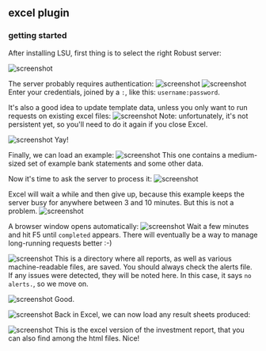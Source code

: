 
## excel plugin
### getting started
After installing LSU, first thing is to select the right Robust server:

![screenshot](https://raw.githubusercontent.com/koo5/accounts-assessor-public-wiki/master/excel_usage/20210903004539.png)

The server probably requires authentication:
![screenshot](https://raw.githubusercontent.com/koo5/accounts-assessor-public-wiki/master/excel_usage/20210903004550.png)
![screenshot](https://raw.githubusercontent.com/koo5/accounts-assessor-public-wiki/master/excel_usage/20210903004607.png)
Enter your credentials, joined by a `:`, like this: `username:password`.

It's also a good idea to update template data, unless you only want to run requests on existing excel files:
![screenshot](https://raw.githubusercontent.com/koo5/accounts-assessor-public-wiki/master/excel_usage/20210903004618.png)
 Note: unfortunately, it's not persistent yet, so you'll need to do it again if you close Excel.

![screenshot](https://raw.githubusercontent.com/koo5/accounts-assessor-public-wiki/master/excel_usage/20210903004635.png)
Yay!

Finally, we can load an example:
![screenshot](https://raw.githubusercontent.com/koo5/accounts-assessor-public-wiki/master/excel_usage/20210903004646.png)
 This one contains a medium-sized set of example bank statements and some other data.


Now it's time to ask the server to process it:
![screenshot](https://raw.githubusercontent.com/koo5/accounts-assessor-public-wiki/master/excel_usage/20210903005405.png)

Excel will wait a while and then give up, because this example keeps the server busy for anywhere between 3 and 10 minutes. But this is not a problem.
![screenshot](https://raw.githubusercontent.com/koo5/accounts-assessor-public-wiki/master/excel_usage/20210903005521.png)


A browser window opens automatically:
![screenshot](https://raw.githubusercontent.com/koo5/accounts-assessor-public-wiki/master/excel_usage/20210903010716.png)
 Wait a few minutes and hit F5 until `completed` appears. There will eventually be a way to manage long-running requests better :-)

![screenshot](https://raw.githubusercontent.com/koo5/accounts-assessor-public-wiki/master/excel_usage/20210903010732.png)
 This is a directory where all reports, as well as various machine-readable files, are saved. You should always check the alerts file. If any issues were detected, they will be noted here. In this case, it says `no alerts.`, so we move on.

![screenshot](https://raw.githubusercontent.com/koo5/accounts-assessor-public-wiki/master/excel_usage/20210903010743.png)
Good.

![screenshot](https://raw.githubusercontent.com/koo5/accounts-assessor-public-wiki/master/excel_usage/20210903011009.png)
Back in Excel, we can now load any result sheets produced:

![screenshot](https://raw.githubusercontent.com/koo5/accounts-assessor-public-wiki/master/excel_usage/20210903011026.png)
This is the excel version of the investment report, that you can also find among the html files. Nice!


